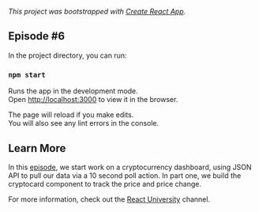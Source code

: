 *This project was bootstrapped with [Create React App](https://github.com/facebook/create-react-app).*

## Episode #6

In the project directory, you can run:

### `npm start`

Runs the app in the development mode.<br>
Open [http://localhost:3000](http://localhost:3000) to view it in the browser.

The page will reload if you make edits.<br>
You will also see any lint errors in the console.

## Learn More

In this [episode](https://www.youtube.com/watch?v=3ohRNCa1YaU), we start work on a cryptocurrency dashboard, using JSON API to pull our data via a 10 second poll action. In part one, we build the cryptocard component to track the price and price change.

For more information, check out the [React University](https://www.youtube.com/channel/UCx4a8EMmXx-6RuJlyAKASoQ) channel.